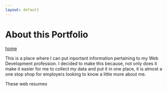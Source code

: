 ```yaml
---
layout: default
---
```


# About this Portfolio

[home](./)

This is a place where I can put inportant information pertaining to my Web Development profession. I decided to make this because, not only does it make it easier for me to collect my data and put it in one place, it is almost a one stop shop for employers looking to know a little more about me.

These web resumes 
